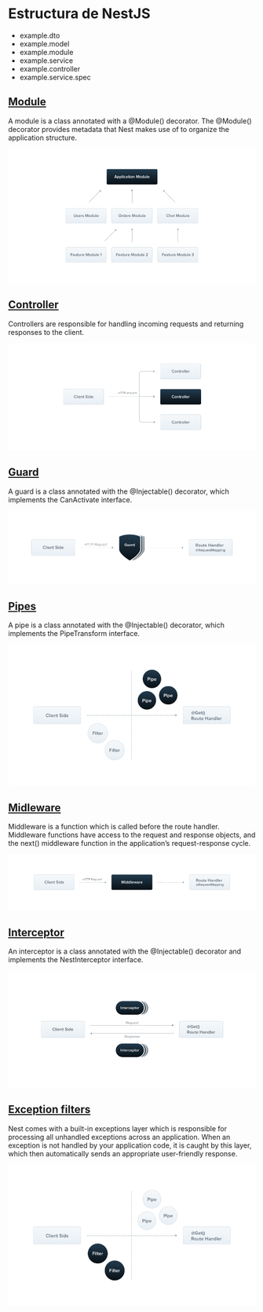 # Estructura de NestJS

* example.dto
* example.model
* example.module
* example.service
* example.controller
* example.service.spec

## [Module](https://docs.nestjs.com/module)

A module is a class annotated with a @Module() decorator. The @Module() decorator provides metadata that Nest makes use
of to organize the application structure.

[![](images/module.png)](https://docs.nestjs.com/module)

## [Controller](https://docs.nestjs.com/controller)

Controllers are responsible for handling incoming requests and returning responses to the client.

[![](images/controller.png)](https://docs.nestjs.com/controller)

## [Guard](https://docs.nestjs.com/guard)

A guard is a class annotated with the @Injectable() decorator, which implements the CanActivate interface.

[![](images/guard.png)](https://docs.nestjs.com/guard)

## [Pipes](https://docs.nestjs.com/pipes)

A pipe is a class annotated with the @Injectable() decorator, which implements the PipeTransform interface.

[![](images/pipes.png)](https://docs.nestjs.com/pipes)

## [Midleware](https://docs.nestjs.com/midleware)

Middleware is a function which is called before the route handler. Middleware functions have access to the request and
response objects, and the next() middleware function in the application’s request-response cycle.

[![](images/middleware.png)](https://docs.nestjs.com/midleware)

## [Interceptor](https://docs.nestjs.com/interceptors)

An interceptor is a class annotated with the @Injectable() decorator and implements the NestInterceptor interface.

[![](images/interceptor.png)](https://docs.nestjs.com/interceptors)

## [Exception filters](https://docs.nestjs.com/exception-filters)

Nest comes with a built-in exceptions layer which is responsible for processing all unhandled exceptions across an
application. When an exception is not handled by your application code, it is caught by this layer, which then
automatically sends an appropriate user-friendly response.

[![](images/exception-filters.png)](https://docs.nestjs.com/exception-filters)
